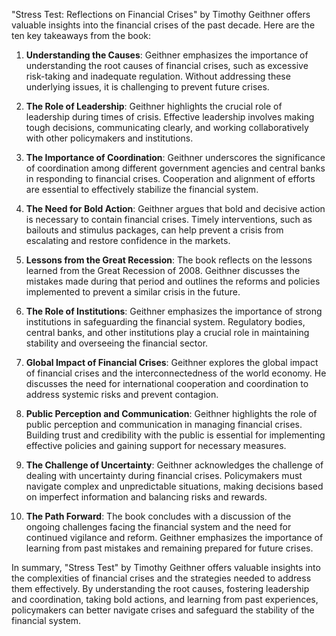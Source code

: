 "Stress Test: Reflections on Financial Crises" by Timothy Geithner offers valuable insights into the financial crises of the past decade. Here are the ten key takeaways from the book:

1. **Understanding the Causes**: Geithner emphasizes the importance of understanding the root causes of financial crises, such as excessive risk-taking and inadequate regulation. Without addressing these underlying issues, it is challenging to prevent future crises.

2. **The Role of Leadership**: Geithner highlights the crucial role of leadership during times of crisis. Effective leadership involves making tough decisions, communicating clearly, and working collaboratively with other policymakers and institutions.

3. **The Importance of Coordination**: Geithner underscores the significance of coordination among different government agencies and central banks in responding to financial crises. Cooperation and alignment of efforts are essential to effectively stabilize the financial system.

4. **The Need for Bold Action**: Geithner argues that bold and decisive action is necessary to contain financial crises. Timely interventions, such as bailouts and stimulus packages, can help prevent a crisis from escalating and restore confidence in the markets.

5. **Lessons from the Great Recession**: The book reflects on the lessons learned from the Great Recession of 2008. Geithner discusses the mistakes made during that period and outlines the reforms and policies implemented to prevent a similar crisis in the future.

6. **The Role of Institutions**: Geithner emphasizes the importance of strong institutions in safeguarding the financial system. Regulatory bodies, central banks, and other institutions play a crucial role in maintaining stability and overseeing the financial sector.

7. **Global Impact of Financial Crises**: Geithner explores the global impact of financial crises and the interconnectedness of the world economy. He discusses the need for international cooperation and coordination to address systemic risks and prevent contagion.

8. **Public Perception and Communication**: Geithner highlights the role of public perception and communication in managing financial crises. Building trust and credibility with the public is essential for implementing effective policies and gaining support for necessary measures.

9. **The Challenge of Uncertainty**: Geithner acknowledges the challenge of dealing with uncertainty during financial crises. Policymakers must navigate complex and unpredictable situations, making decisions based on imperfect information and balancing risks and rewards.

10. **The Path Forward**: The book concludes with a discussion of the ongoing challenges facing the financial system and the need for continued vigilance and reform. Geithner emphasizes the importance of learning from past mistakes and remaining prepared for future crises.

In summary, "Stress Test" by Timothy Geithner offers valuable insights into the complexities of financial crises and the strategies needed to address them effectively. By understanding the root causes, fostering leadership and coordination, taking bold actions, and learning from past experiences, policymakers can better navigate crises and safeguard the stability of the financial system.